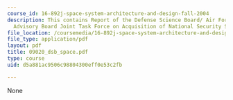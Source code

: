 ```yaml
---
course_id: 16-892j-space-system-architecture-and-design-fall-2004
description: This contains Report of the Defense Science Board/ Air Force Scientific
  Advisory Board Joint Task Force on Acquisition of National Security Space Programs.
file_location: /coursemedia/16-892j-space-system-architecture-and-design-fall-2004/d5a881ac9506c98804300eff0e53c2fb_09020_dsb_space.pdf
file_type: application/pdf
layout: pdf
title: 09020_dsb_space.pdf
type: course
uid: d5a881ac9506c98804300eff0e53c2fb

---
```

None